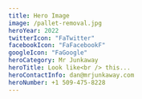 ```yaml
---
title: Hero Image
image: /pallet-removal.jpg
heroYear: 2022
twitterIcon: "FaTwitter"
facebookIcon: "FaFacebookF"
googleIcon: "FaGoogle"
heroCategory: Mr Junkaway
heroTitle: Look like<br /> this...
heroContactInfo: dan@mrjunkaway.com
heroNumber: +1 509-475-8228
---
```

